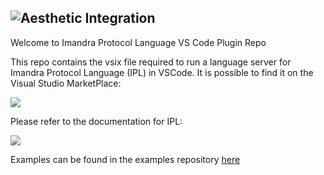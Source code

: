 
![Aesthetic Integration](https://storage.googleapis.com/imandra-assets/images/github/vs_code_plug_head.svg)
---
Welcome to Imandra Protocol Language VS Code Plugin Repo

This repo contains the vsix file required to run a language server for Imandra Protocol Language (IPL) in VSCode. It is possible to find it on the Visual Studio MarketPlace:

[![](https://storage.googleapis.com/imandra-assets/images/github/vsmp.png)](https://marketplace.visualstudio.com/items?itemName=aestheticintegration.ipl-vscode)

Please refer to the documentation for IPL:

[![](https://storage.googleapis.com/imandra-assets/images/github/ipldoc.png)](https://docs.imandra.ai/ipl/)

Examples can be found in the examples repository [here](https://github.com/AestheticIntegration/ipl-examples)
